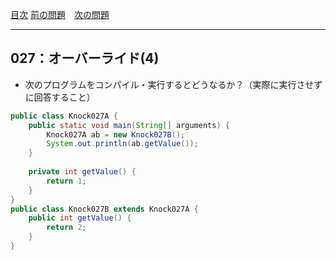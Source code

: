 [目次](../toc.md)
[前の問題](../026/README.md)　[次の問題](../028/README.md)


***
## 027：オーバーライド(4)
* 次のプログラムをコンパイル・実行するとどうなるか？（実際に実行させずに回答すること）

```java
public class Knock027A {
    public static void main(String[] arguments) {
        Knock027A ab = new Knock027B();
        System.out.println(ab.getValue());
    }
    
    private int getValue() {
        return 1;
    }
}
public class Knock027B extends Knock027A {
    public int getValue() {
        return 2;
    }
}
```

